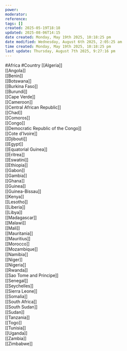 ```yaml
---
power: 
moderator: 
reference: 
tags: []
created: 2025-05-19T18:18
updated: 2025-08-06T14:15
date created: Monday, May 19th 2025, 10:18:25 pm
date modified: Wednesday, August 6th 2025, 2:05:25 am
time created: Monday, May 19th 2025, 10:18:25 pm
last update: Thursday, August 7th 2025, 9:27:16 pm
---
```

#Africa #Country 
[[Algeria]]  
[[Angola]]  
[[Benin]]  
[[Botswana]]  
[[Burkina Faso]]  
[[Burundi]]  
[[Cape Verde]]  
[[Cameroon]]  
[[Central African Republic]]  
[[Chad]]  
[[Comoros]]  
[[Congo]]  
[[Democratic Republic of the Congo]]  
[[Cote d'Ivoire]]  
[[Djibouti]]  
[[Egypt]]  
[[Equatorial Guinea]]  
[[Eritrea]]  
[[Eswatini]]  
[[Ethiopia]]  
[[Gabon]]  
[[Gambia]]  
[[Ghana]]  
[[Guinea]]  
[[Guinea-Bissau]]  
[[Kenya]]  
[[Lesotho]]  
[[Liberia]]  
[[Libya]]  
[[Madagascar]]  
[[Malawi]]  
[[Mali]]  
[[Mauritania]]  
[[Mauritius]]  
[[Morocco]]  
[[Mozambique]]  
[[Namibia]]  
[[Niger]]  
[[Nigeria]]  
[[Rwanda]]  
[[Sao Tome and Principe]]  
[[Senegal]]  
[[Seychelles]]  
[[Sierra Leone]]  
[[Somalia]]  
[[South Africa]]  
[[South Sudan]]  
[[Sudan]]  
[[Tanzania]]  
[[Togo]]  
[[Tunisia]]  
[[Uganda]]  
[[Zambia]]  
[[Zimbabwe]]
